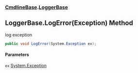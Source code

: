 ### [CmdlineBase](CmdlineBase.md 'CmdlineBase').[LoggerBase](LoggerBase.md 'CmdlineBase.LoggerBase')

## LoggerBase.LogError(Exception) Method

log exception

```csharp
public void LogError(System.Exception ex);
```
#### Parameters

<a name='CmdlineBase.LoggerBase.LogError(System.Exception).ex'></a>

`ex` [System.Exception](https://docs.microsoft.com/en-us/dotnet/api/System.Exception 'System.Exception')